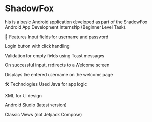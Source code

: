 # ShadowFox
his is a basic Android application developed as part of the ShadowFox Android App Development Internship (Beginner Level Task).

🔧 Features
Input fields for username and password

Login button with click handling

Validation for empty fields using Toast messages

On successful input, redirects to a Welcome screen

Displays the entered username on the welcome page

🛠 Technologies Used
Java for app logic

XML for UI design

Android Studio (latest version)

Classic Views (not Jetpack Compose)
